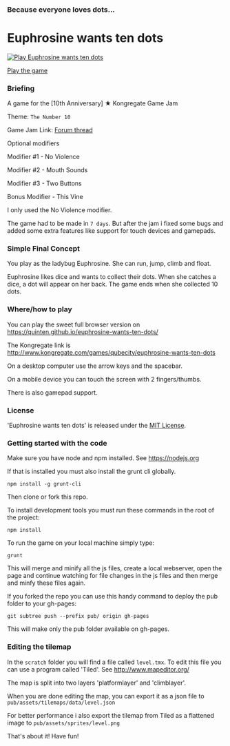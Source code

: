 ### Because everyone loves dots...

# Euphrosine wants ten dots

[![Play Euphrosine wants ten dots][screenshot]][screenshotlink]

[screenshot]: https://github.com/Quinten/euphrosine-wants-ten-dots/blob/master/scratch/euphrosine-has-an-itch.gif?raw=true (Play Euphrosine wants ten dots)
[screenshotlink]: https://quinten.github.io/euphrosine-wants-ten-dots/

[Play the game](https://quinten.github.io/euphrosine-wants-ten-dots/)

### Briefing

A game for the [10th Anniversary] ★  Kongregate Game Jam

Theme: `The Number 10`

Game Jam Link: [Forum thread](http://www.kongregate.com/forums/1/topics/673084)

Optional modifiers

Modifier #1 - No Violence

Modifier #2 - Mouth Sounds

Modifier #3 - Two Buttons

Bonus Modifier - This Vine

I only used the No Violence modifier.

The game had to be made in `7 days`. But after the jam i fixed some bugs and added some extra features like support for touch devices and gamepads.

### Simple Final Concept

You play as the ladybug Euphrosine. She can run, jump, climb and float.

Euphrosine likes dice and wants to collect their dots. When she catches a dice, a dot will appear on her back. The game ends when she collected 10 dots.

### Where/how to play

You can play the sweet full browser version on https://quinten.github.io/euphrosine-wants-ten-dots/

The Kongregate link is http://www.kongregate.com/games/qubecity/euphrosine-wants-ten-dots

On a desktop computer use the arrow keys and the spacebar.

On a mobile device you can touch the screen with 2 fingers/thumbs.

There is also gamepad support.

### License

'Euphrosine wants ten dots' is released under the [MIT License](http://opensource.org/licenses/MIT).

### Getting started with the code

Make sure you have node and npm installed. See https://nodejs.org

If that is installed you must also install the grunt cli globally.

    npm install -g grunt-cli

Then clone or fork this repo.

To install development tools you must run these commands in the root of the project:

    npm install

To run the game on your local machine simply type:

    grunt

This will merge and minify all the js files, create a local webserver, open the page and continue watching for file changes in the js files and then merge and minfy these files again.

If you forked the repo you can use this handy command to deploy the pub folder to your gh-pages:

    git subtree push --prefix pub/ origin gh-pages

This will make only the pub folder available on gh-pages.

### Editing the tilemap

In the `scratch` folder you will find a file called `level.tmx`. To edit this file you can use a program called 'Tiled'. See http://www.mapeditor.org/

The map is split into two layers 'platformlayer' and 'climblayer'.

When you are done editing the map, you can export it as a json file to `pub/assets/tilemaps/data/level.json`

For better performance i also export the tilemap from Tiled as a flattened image to `pub/assets/sprites/level.png`

That's about it! Have fun!
